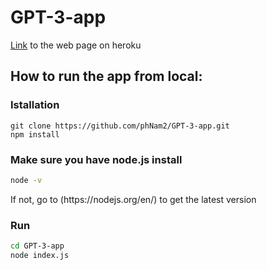 # GPT-3-app
[Link](https://openai-search-app.herokuapp.com) to the web page on heroku

## How to run the app from local:
### Istallation
```shell
git clone https://github.com/phNam2/GPT-3-app.git
npm install
```
### Make sure you have node.js install
```bash
node -v
```
<p>If not, go to (https://nodejs.org/en/) to get the latest version</p>

### Run
```bash
cd GPT-3-app
node index.js
```